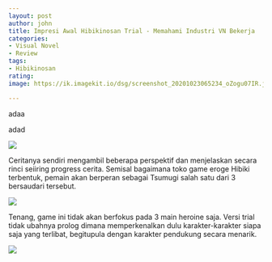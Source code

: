 ```yaml
---
layout: post
author: john
title: Impresi Awal Hibikinosan Trial - Memahami Industri VN Bekerja
categories:
- Visual Novel
- Review
tags:
- Hibikinosan
rating: 
image: https://ik.imagekit.io/dsg/screenshot_20201023065234_oZogu07IR.jpg

---
```

adaa

adad

![](https://ik.imagekit.io/dsg/screenshot_20201023053856_IQAJA-gTU.jpg)

Ceritanya sendiri mengambil beberapa perspektif dan menjelaskan secara rinci seiiring progress cerita. Semisal bagaimana toko game eroge Hibiki terbentuk, pemain akan berperan sebagai Tsumugi salah satu dari 3 bersaudari tersebut.

![](https://ik.imagekit.io/dsg/screenshot_20201023055642_S5K7i-Mkz.jpg)

Tenang, game ini tidak akan berfokus pada 3 main heroine saja. Versi trial tidak ubahnya prolog dimana memperkenalkan dulu karakter-karakter siapa saja yang terlibat, begitupula dengan karakter pendukung secara menarik.

![](https://ik.imagekit.io/dsg/screenshot_20201023055901_la8OKdj9o.jpg)